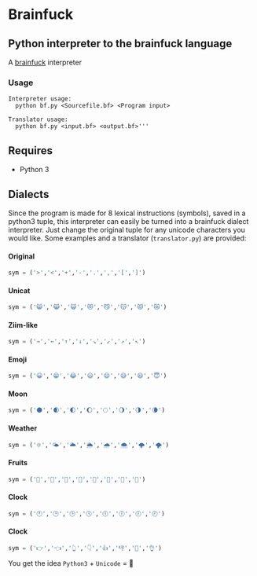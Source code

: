 # Brainfuck
## Python interpreter to the brainfuck language
A [brainfuck][brainfuck] interpreter

### Usage
```shell
Interpreter usage:
  python bf.py <Sourcefile.bf> <Program input>

Translator usage:
  python bf.py <input.bf> <output.bf>'''
```

## Requires
- Python 3

## Dialects
Since the program is made for 8 lexical instructions (symbols), saved in a python3 tuple, this interpreter can easily be turned into a brainfuck dialect interpreter. Just change the original tuple for any unicode characters you would like. Some examples and a translator (`translator.py`) are provided:

#### Original
```python
sym = ('>','<','+','-','.',',','[',']')
```

#### Unicat
```python
sym = ('😸','😹','😺','😻','😼','😽','😾','😿')
```

#### Ziim-like
```python
sym = ('→','←','↑','↓','↘','↙','↗','↖')
```

#### Emoji
```python
sym = ('😀','😁','😂','😃','😄','😅','😆','😇')
```

#### Moon
```python
sym = ('🌑','🌒','🌓','🌔','🌕','🌖','🌗','🌘')
```

#### Weather
```python
sym = ('🌣','🌤','🌥','🌦','🌧','🌨','🌩','🌪')
```

#### Fruits
```python
sym = ('🍇','🍈','🍉','🍊','🍋','🍌','🍍','🍎')
```

#### Clock
```python
sym = ('🕐','🕑','🕒','🕓','🕔','🕕','🕖','🕗')
```

#### Clock
```python
sym = ('👉','👈','👆','👇','👍','👎','👋','👌')

```

You get the idea `Python3` + `Unicode` = 💚

[brainfuck]: https://en.wikipedia.org/wiki/Brainfuck

